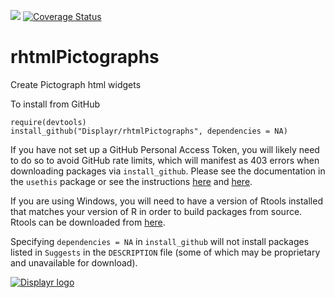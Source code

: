 [![](https://travis-ci.org/Displayr/rhtmlPictographs.svg?branch=master)](https://travis-ci.org/Displayr/rhtmlPictographs/)
[![Coverage Status](https://coveralls.io/repos/github/Displayr/rhtmlPictographs/badge.svg?branch=master)](https://coveralls.io/github/Displayr/rhtmlPictographs?branch=master)
# rhtmlPictographs

Create Pictograph html widgets

To install from GitHub
```
require(devtools)
install_github("Displayr/rhtmlPictographs", dependencies = NA)
```

If you have not set up a GitHub Personal Access Token, you will likely need to do so to avoid 
GitHub rate limits, which will manifest as 403 errors when downloading packages via
`install_github`. Please see the documentation in the `usethis` package or see the 
instructions [here](https://docs.github.com/en/authentication/keeping-your-account-and-data-secure/creating-a-personal-access-token) and [here](https://docs.github.com/en/authentication/keeping-your-account-and-data-secure/creating-a-personal-access-token).

If you are using Windows, you will need to have a version of Rtools installed that matches your
version of R in order to build packages from source. Rtools can be downloaded from
[here](https://cran.r-project.org/bin/windows/Rtools/).

Specifying `dependencies = NA` in `install_github` will not install packages listed
in `Suggests` in the `DESCRIPTION` file (some of which may be proprietary and unavailable for download).

[![Displayr logo](https://mwmclean.github.io/img/logo-header.png)](https://www.displayr.com)
